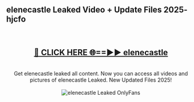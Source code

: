 <h2>elenecastle Leaked Video + Update Files 2025- hjcfo</h2>
<br>
<div align="center">
<h2><a href="https://libra.edu.pl?elenecastle" rel="nofollow">🔴 CLICK HERE 🌐==►► elenecastle</a></h2>
<br>
Get elenecastle leaked all content. Now you can access all videos and pictures of elenecastle Leaked. New Updated Files 2025!
<br>
<br>
<a href="https://libra.edu.pl?elenecastle" rel="nofollow" data-target="animated-image.originalLink"><img src="https://i.ibb.co.com/WyWwxjT/player-gif2.gif" alt="elenecastle Leaked OnlyFans" style="max-width: 100%; display: inline-block;" data-target="animated-image.originalImage"></a>
</div>
<br>